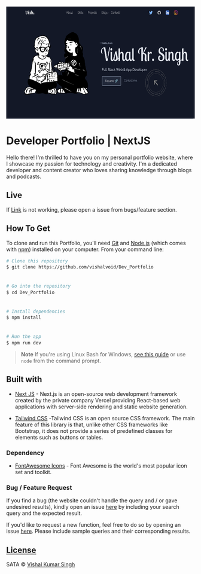 <p align="center">
  <a href="https://github.com/vishalvoid/Dev_Portfolio">
    <img src="./src/components/assets/p-1.png" height="300px">
  </a>
</p>

# Developer Portfolio | NextJS

Hello there! I'm thrilled to have you on my personal portfolio website, where I showcase my passion for technology and creativity. I'm a dedicated developer and content creator who loves sharing knowledge through blogs and podcasts.

## Live

If
[Link](https:www.batak.in) is not working, please open a issue from bugs/feature section.

## How To Get

To clone and run this Portfolio, you'll need [Git](https://git-scm.com) and [Node.js](https://nodejs.org/en/download/) (which comes with [npm](http://npmjs.com)) installed on your computer. From your command line:

```bash
# Clone this repository
$ git clone https://github.com/vishalvoid/Dev_Portfolio


# Go into the repository
$ cd Dev_Portfolio


# Install dependencies
$ npm install


# Run the app
$ npm run dev
```

> **Note**
> If you're using Linux Bash for Windows, [see this guide](https://www.howtogeek.com/261575/how-to-run-graphical-linux-desktop-applications-from-windows-10s-bash-shell/) or use `node` from the command prompt.

## Built with 

- [Next JS](http://www.nextjs.org) - Next.js is an open-source web development framework created by the private company Vercel providing React-based web applications with server-side rendering and static website generation.

- [Tailwind CSS](https://tailwindcss.com/) -Tailwind CSS is an open source CSS framework. The main feature of this library is that, unlike other CSS frameworks like Bootstrap, it does not provide a series of predefined classes for elements such as buttons or tables.

### Dependency

- [FontAwesome Icons](https://fontawesome.com/icons) - Font Awesome is the world's most popular icon set and toolkit.

### Bug / Feature Request

If you find a bug (the website couldn't handle the query and / or gave undesired results), kindly open an issue [here](https://github.com/vishalvoid/Dev_Portfolio/issues/new) by including your search query and the expected result.

If you'd like to request a new function, feel free to do so by opening an issue [here](https://github.com/vishalvoid/Dev_Portfolio/issues/new). Please include sample queries and their corresponding results.

## [License](https://github.com/vishalvoid/Dev_Portfolio/blob/main/LICENSE.md)

SATA © [Vishal Kumar Singh](https://github.com/vishalvoid)
